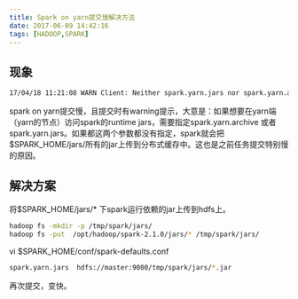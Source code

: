 ```yaml
---
title: Spark on yarn提交慢解决方法
date: 2017-06-09 14:42:16
tags: [HADOOP,SPARK]
---
```


## 现象

```bash
17/04/18 11:21:08 WARN Client: Neither spark.yarn.jars nor spark.yarn.archive is set, falling back to uploading libraries under SPARK_HOME.
```

<!-- more -->

spark on yarn提交慢，且提交时有warning提示，大意是：如果想要在yarn端（yarn的节点）访问spark的runtime jars，需要指定spark.yarn.archive 或者 spark.yarn.jars。如果都这两个参数都没有指定，spark就会把$SPARK_HOME/jars/所有的jar上传到分布式缓存中。这也是之前任务提交特别慢的原因。

## 解决方案

将$SPARK_HOME/jars/* 下spark运行依赖的jar上传到hdfs上。

```bash
hadoop fs -mkdir -p /tmp/spark/jars/
hadoop fs -put  /opt/hadoop/spark-2.1.0/jars/* /tmp/spark/jars/
```

vi $SPARK_HOME/conf/spark-defaults.conf

```bash
spark.yarn.jars  hdfs://master:9000/tmp/spark/jars/*.jar
```
再次提交，变快。

